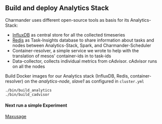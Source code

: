 Build and deploy Analytics Stack
--------------------------------

Charmander uses different open-source tools as basis for its Analytics-Stack:

- [InfluxDB](http://influxdb.com) as central store for all the collected timeseries
- [Redis](http://redis.io) as Task-Insights database to share information about tasks and nodes between Analytics-Stack, Spark, and Charmander-Scheduler
- Container-resolver, a simple service we wrote to help with the translation of mesos' container-ids in to task-ids
- Data-collector, collects individual metrics from cAdvisor. cAdvisor runs on all the nodes

Build Docker images for our Analytics stack (InfluxDB, Redis, container-resolver) on the _analytics-node_, _slave1_ as configured in `cluster.yml`

	./bin/build_analytics
	./bin/build_cadvisor

#### Next run a simple Experiment

[Maxusage](https://github.com/att-innovate/charmander-experiment-maxusage)

